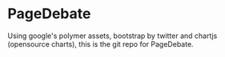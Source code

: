 # PageDebate
Using google's polymer assets, bootstrap by twitter and chartjs (opensource charts), this is the git repo for PageDebate.
